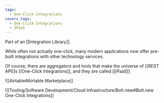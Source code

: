 ```yaml
---
tags:
  - One-Click-Integrations
covers_tags:
  - One-Click-Integrations
  - IPaaS
---
```


Part of an [[Integration Library]].  

While often not actually one-click, many modern applications now offer pre-built integrations with other technology services.

Of course, there are aggregators and tools that make the universe of [[REST API]]s [[One-Click Integrations]], and they are called [[iPaaS]]



![[Airtable#Airtable Marketplace]]

![[Tooling/Software Development/Cloud Infrastructure/Bolt.new#Bolt.new One-Click Integrations]]